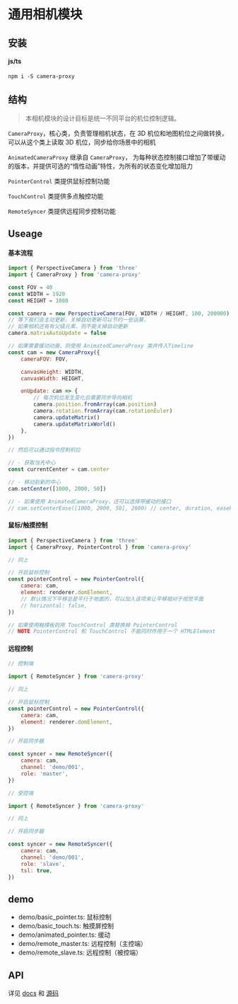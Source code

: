 # 通用相机模块

## 安装

#### js/ts

`npm i -S camera-proxy`

## 结构

> 本相机模块的设计目标是统一不同平台的机位控制逻辑。

`CameraProxy`，核心类，负责管理相机状态，在 3D 机位和地图机位之间做转换，
可以从这个类上读取 3D 机位，同步给你场景中的相机

`AnimatedCameraProxy` 继承自 `CameraProxy`，
为每种状态控制接口增加了带缓动的版本，并提供可选的“惰性动画”特性，为所有的状态变化增加阻力

`PointerControl` 类提供鼠标控制功能

`TouchControl` 类提供多点触控功能

`RemoteSyncer` 类提供远程同步控制功能

## Useage

#### 基本流程

```javascript
import { PerspectiveCamera } from 'three'
import { CameraProxy } from 'camera-proxy'

const FOV = 40
const WIDTH = 1920
const HEIGHT = 1080

const camera = new PerspectiveCamera(FOV, WIDTH / HEIGHT, 100, 200000)
// 等下我们会主动更新，关掉自动更新可以节约一些运算，
// 如果相机还有有父级元素，则不能关掉自动更新
camera.matrixAutoUpdate = false

// 如果需要缓动动画，则使用 AnimatedCameraProxy 类并传入Timeline
const cam = new CameraProxy({
	cameraFOV: FOV,

	canvasHeight: WIDTH,
	canvasWidth: HEIGHT,

	onUpdate: cam => {
		// 每次机位发生变化后需要同步导向相机
		camera.position.fromArray(cam.position)
		camera.rotation.fromArray(cam.rotationEuler)
		camera.updateMatrix()
		camera.updateMatrixWorld()
	},
})

// 然后可以通过指令控制机位

// - 获取当先中心
const currentCenter = cam.center

// - 移动到新的中心
cam.setCenter([1000, 2000, 50])

// - 如果使用 AnimatedCameraProxy，还可以选择带缓动的接口
// cam.setCenterEase([1000, 2000, 50], 2000) // center, duration, easeF
```

#### 鼠标/触摸控制

```javascript
import { PerspectiveCamera } from 'three'
import { CameraProxy, PointerControl } from 'camera-proxy'

// 同上

// 开启鼠标控制
const pointerControl = new PointerControl({
	camera: cam,
	element: renderer.domElement,
	// 默认情况下平移总是平行于地面的，可以加入该项来让平移相对于视觉平面
	// horizontal: false,
})

// 如果使用触摸板则用 TouchControl 类替换掉 PointerControl
// NOTE PointerControl 和 TouchControl 不能同时作用于一个 HTMLElement
```

#### 远程控制

```javascript
// 控制端

import { RemoteSyncer } from 'camera-proxy'

// 同上

// 开启鼠标控制
const pointerControl = new PointerControl({
	camera: cam,
	element: renderer.domElement,
})

// 开启同步器

const syncer = new RemoteSyncer({
	camera: cam,
	channel: 'demo/001',
	role: 'master',
})
```

```javascript
// 受控端

import { RemoteSyncer } from 'camera-proxy'

// 同上

// 开启同步器

const syncer = new RemoteSyncer({
	camera: cam,
	channel: 'demo/001',
	role: 'slave',
	tsl: true,
})
```

## demo

- demo/basic_pointer.ts: 鼠标控制
- demo/basic_touch.ts: 触摸屏控制
- demo/animated_pointer.ts: 缓动
- demo/remote_master.ts: 远程控制（主控端）
- demo/remote_slave.ts: 远程控制（被控端）

## API

详见 [docs](./docs/globals.md) 和 [源码](./src)
